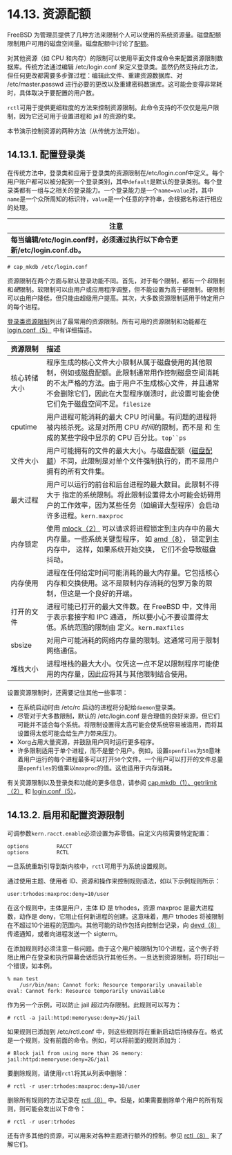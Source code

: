 # 14.13. 资源配额

FreeBSD 为管理员提供了几种方法来限制个人可以使用的系统资源量。磁盘配额限制用户可用的磁盘空间量。磁盘配额中讨论了[配额](https://docs.freebsd.org/en/books/handbook/disks/index.html#quotas)。

对其他资源（如 CPU 和内存）的限制可以使用平面文件或命令来配置资源限制数据库。传统方法通过编辑 /etc/login.conf 来定义登录类。虽然仍然支持此方法，但任何更改都需要多步骤过程：编辑此文件、重建资源数据库、对 /etc/master.passwd 进行必要的更改以及重建密码数据库。这可能会变得非常耗时，具体取决于要配置的用户数。

`rctl`可用于提供更细粒度的方法来控制资源限制。此命令支持的不仅仅是用户限制，因为它还可用于设置进程和 jail 的资源约束。

本节演示控制资源的两种方法（从传统方法开始）。

## 14.13.1. 配置登录类

在传统方法中，登录类和应用于登录类的资源限制在/etc/login.conf中定义。每个用户账户都可以被分配到一个登录类别，其中`default`是默认的登录类别。每个登录类都有一组与之相关的登录能力。一个登录能力是一个`name=value`对，其中`name`是一个众所周知的标识符，`value`是一个任意的字符串，会根据名称进行相应的处理。

| 注意                                                         |
| ------------------------------------------------------------ |
| **每当编辑/etc/login.conf时，必须通过执行以下命令更新/etc/login.conf.db。** |

```
# cap_mkdb /etc/login.conf
```

资源限制在两个方面与默认登录功能不同。首先，对于每个限制，都有一个*软*限制和*硬*限制。软限制可以由用户或应用程序调整，但不能设置为高于硬限制。硬限制可以由用户降低，但只能由超级用户提高。其次，大多数资源限制适用于特定用户的每个进程。

[登录类资源限制](https://docs.freebsd.org/en/books/handbook/security/#resource-limits)列出了最常用的资源限制。所有可用的资源限制和功能都在 [login.conf（5）](https://www.freebsd.org/cgi/man.cgi?query=login.conf&sektion=5&format=html) 中有详细描述。

| 资源限制     | 描述                                                         |
| :----------- | :----------------------------------------------------------- |
| 核心转储大小 | 程序生成的核心文件大小限制从属于磁盘使用的其他限制，例如或磁盘配额。此限制通常用作控制磁盘空间消耗的不太严格的方法。由于用户不生成核心文件，并且通常不会删除它们，因此在大型程序崩溃时，此设置可能会使它们免于磁盘空间不足。`filesize` |
| cputime      | 用户进程可能消耗的最大 CPU 时间量。有问题的进程将被内核杀死。这是对所用 CPU *时间*的限制，而不是 和 生成的某些字段中显示的 CPU 百分比。`top``ps` |
| 文件大小     | 用户可能拥有的文件的最大大小。与磁盘配额（[磁盘配额](https://docs.freebsd.org/en/books/handbook/disks/index.html#quotas)）不同，此限制是对单个文件强制执行的，而不是用户拥有的所有文件集。 |
| 最大过程     | 用户可以运行的前台和后台进程的最大数目。此限制不得大于 指定的系统限制。将此限制设置得太小可能会妨碍用户的工作效率，因为某些任务（如编译大型程序）会启动许多进程。`kern.maxproc` |
| 内存锁定     | 使用 [mlock（2）](https://www.freebsd.org/cgi/man.cgi?query=mlock&sektion=2&format=html) 可以请求将进程锁定到主内存中的最大内存量。一些系统关键型程序， 如 [amd（8）](https://www.freebsd.org/cgi/man.cgi?query=amd&sektion=8&format=html)， 锁定到主内存中， 这样，如果系统开始交换， 它们不会导致磁盘抖动。 |
| 内存使用     | 进程在任何给定时间可能消耗的最大内存量。它包括核心内存和交换使用。这不是限制内存消耗的包罗万象的限制，但这是一个良好的开端。 |
| 打开的文件   | 进程可能已打开的最大文件数。在 FreeBSD 中，文件用于表示套接字和 IPC 通道， 所以要小心不要设置得太低。系统范围的限制由 定义。`kern.maxfiles` |
| sbsize       | 对用户可能消耗的网络内存量的限制。这通常可用于限制网络通信。 |
| 堆栈大小     | 进程堆栈的最大大小。仅凭这一点不足以限制程序可能使用的内存量，因此应将其与其他限制结合使用。 |

设置资源限制时，还需要记住其他一些事项：

- 在系统启动时由 /etc/rc 启动的进程将分配给`daemon`登录类。
- 尽管对于大多数限制，默认的 /etc/login.conf 是合理值的良好来源，但它们可能并不适合每个系统。将限制设置得太高可能会使系统容易被滥用，而将其设置得太低可能会给生产力带来压力。
- Xorg占用大量资源，并鼓励用户同时运行更多程序。
- 许多限制适用于单个进程，而不是整个用户。例如，设置`openfiles`为`50`意味着用户运行的每个进程最多可以打开`50`个文件。一个用户可以打开的文件总量是`openfiles`的值乘以`maxproc`的值。这也适用于内存消耗。

有关资源限制以及登录类和功能的更多信息，请参阅 [cap.mkdb（1）、](https://www.freebsd.org/cgi/man.cgi?query=cap.mkdb&sektion=1&format=html)[getrlimit（2）](https://www.freebsd.org/cgi/man.cgi?query=getrlimit&sektion=2&format=html) 和 [login.conf（5）](https://www.freebsd.org/cgi/man.cgi?query=login.conf&sektion=5&format=html)。

## 14.13.2. 启用和配置资源限制

可调参数`kern.racct.enable`必须设置为非零值。自定义内核需要特定配置：

```
options         RACCT
options         RCTL
```

一旦系统重新引导到新内核中，`rctl`可用于为系统设置规则。

通过使用主题、使用者 ID、资源和操作来控制规则语法，如以下示例规则所示：

```
user:trhodes:maxproc:deny=10/user
```

在这个规则中，主体是用户，主体 ID 是 trhodes，资源 maxproc 是最大进程数，动作是 deny，它阻止任何新进程的创建。这意味着，用户 trhodes 将被限制在不超过10个进程的范围内。其他可能的动作包括向控制台记录，向 [devd（8）](https://www.freebsd.org/cgi/man.cgi?query=devd&sektion=8&format=html) 传递通知，或者向进程发送一个 sigterm。

在添加规则时必须注意一些问题。由于这个用户被限制为10个进程，这个例子将阻止用户在登录和执行屏幕会话后执行其他任务。一旦达到资源限制，将打印出一个错误，如本例。

```
% man test
    /usr/bin/man: Cannot fork: Resource temporarily unavailable
eval: Cannot fork: Resource temporarily unavailable
```

作为另一个示例，可以防止 jail 超过内存限制。此规则可以写为：

```
# rctl -a jail:httpd:memoryuse:deny=2G/jail
```

如果规则已添加到 /etc/rctl.conf 中，则这些规则将在重新启动后持续存在。格式是一个规则，没有前面的命令。例如，可以将前面的规则添加为：

```
# Block jail from using more than 2G memory:
jail:httpd:memoryuse:deny=2G/jail
```

要删除规则，请使用`rctl`将其从列表中删除：

```
# rctl -r user:trhodes:maxproc:deny=10/user
```

删除所有规则的方法记录在 [rctl（8）](https://www.freebsd.org/cgi/man.cgi?query=rctl&sektion=8&format=html) 中。但是，如果需要删除单个用户的所有规则，则可能会发出以下命令：

```
# rctl -r user:trhodes
```

还有许多其他的资源，可以用来对各种主题进行额外的控制。参见 [rctl（8）](https://www.freebsd.org/cgi/man.cgi?query=rctl&sektion=8&format=html) 来了解它们。
